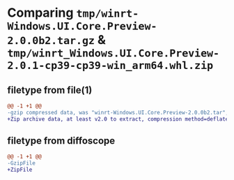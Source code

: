 # Comparing `tmp/winrt-Windows.UI.Core.Preview-2.0.0b2.tar.gz` & `tmp/winrt_Windows.UI.Core.Preview-2.0.1-cp39-cp39-win_arm64.whl.zip`

## filetype from file(1)

```diff
@@ -1 +1 @@
-gzip compressed data, was "winrt-Windows.UI.Core.Preview-2.0.0b2.tar", last modified: Sat Dec  2 18:26:38 2023, max compression
+Zip archive data, at least v2.0 to extract, compression method=deflate
```

## filetype from diffoscope

```diff
@@ -1 +1 @@
-GzipFile
+ZipFile
```

